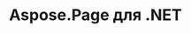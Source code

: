 ---
title: Aspose.Page для .NET
type: docs
weight: 10
url: /ru/net/
keywords: "Aspose.Page for .NET, Aspose Page, Aspose API Reference."
description: Его можно интегрировать с любым приложением, будь то веб-приложение ASP.NET или приложение Windows.
is_root: true
---